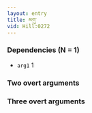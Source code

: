 ```yaml
---
layout: entry
title: མགུ་
vid: Hill:0272
---
```

### Dependencies (N = 1)
* `arg1` 1


### Two overt arguments


### Three overt arguments
